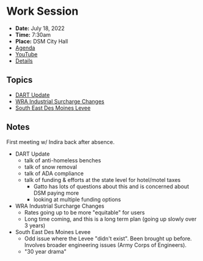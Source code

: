 # Work Session

- **Date:** July 18, 2022
- **Time:** 7:30am
- **Place:** DSM City Hall
- [Agenda](https://councildocs.dsm.city/agendas/2022/20220718CouncilWorkSession.pdf?pdf=Agenda&t=1657852249783)
- [YouTube](https://youtu.be/ZlqYIEF5D2s)
- [Details](https://www.dsm.city/citycouncil_detail_T60_R2051.php)

## Topics

- [DART Update](https://www.dsm.city/document_center/City%20Clerk/Work%20Sessions/2022/DART%20Update%20for%20the%20City%20of%20Des%20Moines.pdf?pdf=DART%20Update&t=1658283384869)
- [WRA Industrial Surcharge Changes](https://www.dsm.city/document_center/City%20Clerk/Work%20Sessions/2022/2022%20Rate%20Study,%20Impacts%20&%20Ordinance%20Changes.pdf?pdf=WRA%20Industrial%20Surcharge%20Charges&t=1658283384869)
- [South East Des Moines Levee](https://www.dsm.city/document_center/City%20Clerk/Work%20Sessions/2022/SEDM%20Levee.pdf?pdf=South%20East%20Des%20Moines%20Levee&t=1658283384870)

## Notes

First meeting w/ Indira back after absence.

- DART Update
    - talk of anti-homeless benches
    - talk of snow removal
    - talk of ADA compliance
    - talk of funding & efforts at the state level for hotel/motel taxes
        - Gatto has lots of questions about this and is concerned about DSM paying more
        - looking at multiple funding options
- WRA Industrial Surcharge Changes
    - Rates going up to be more "equitable" for users
    - Long time coming, and this is a long term plan (going up slowly over 3 years)
- South East Des Moines Levee
    - Odd issue where the Levee "didn't exist". Been brought up before. Involves broader engineering issues (Army Corps of Engineers).
    - "30 year drama"
